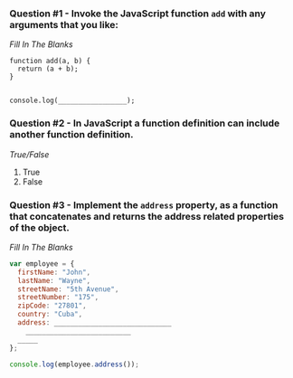 ### Question #1 - Invoke the JavaScript function `add` with any arguments that you like:
 
*Fill In The Blanks*
 
```
function add(a, b) {
  return (a + b);
}


console.log(_________________);
```

### Question #2 - In JavaScript a function definition can include another function definition.

*True/False*

1. True
2. False

### Question #3 - Implement the `address` property, as a function that concatenates and returns the address related properties of the object.
  
*Fill In The Blanks*
  
``` JavaScript
var employee = {
  firstName: "John",
  lastName: "Wayne",
  streetName: "5th Avenue",
  streetNumber: "175",
  zipCode: "27801",
  country: "Cuba",
  address: _____________________________
    __________________________
  _____
};

console.log(employee.address());
```
